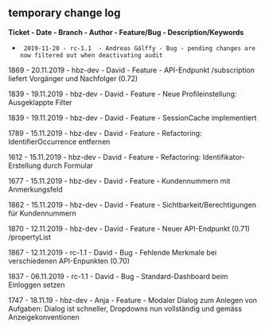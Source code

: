 ## temporary change log

**Ticket - Date - Branch - Author - Feature/Bug  - Description/Keywords**

-      2019-11-20 - rc-1.1  - Andreas Gálffy - Bug - pending changes are now filtered out when deactivating audit
    
1869 - 20.11.2019 - hbz-dev - David - Feature - API-Endpunkt /subscription liefert Vorgänger und Nachfolger (0.72)

1839 - 19.11.2019 - hbz-dev - David - Feature - Neue Profileinstellung: Ausgeklappte Filter 

1839 - 19.11.2019 - hbz-dev - David - Feature - SessionCache implementiert 

1789 - 15.11.2019 - hbz-dev - David - Feature - Refactoring: IdentifierOccurrence entfernen

1612 - 15.11.2019 - hbz-dev - David - Feature - Refactoring: Identifikator-Erstellung durch Formular

1677 - 15.11.2019 - hbz-dev - David - Feature - Kundennummern mit Anmerkungsfeld

1862 - 15.11.2019 - hbz-dev - David - Feature - Sichtbarkeit/Berechtigungen für Kundennummern
    
1870 - 12.11.2019 - hbz-dev - David - Feature - Neuer API-Endpunkt (0.71) /propertyList

1867 - 12.11.2019 - rc-1.1  - David - Bug     - Fehlende Merkmale bei verschiedenen API-Enpunkten (0.70)

1837 - 06.11.2019 - rc-1.1  - David - Bug     - Standard-Dashboard beim Einloggen setzen

1747 - 18.11.19 - hbz-dev - Anja - Feature - Modaler Dialog zum Anlegen von Aufgaben: Dialog ist schneller, Dropdowns nun vollständig und gemäss Anzeigekonventionen

    